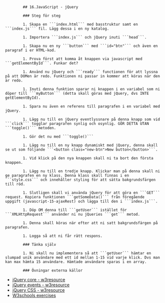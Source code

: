 <!doctype html>
<html>
	<head>
		<title>JavaScript Exercises</title>

			## 16.JavaScript - jQuery

			### Steg för steg
							
			1. Skapa en ```index.html``` med basstruktur samt en ```index.js``` fil. Lägg dessa i en ny katalog.
					
			1. Importera ```index.js``` och jQuery inuti ```head```.

			1. Skapa nu en ny ```button``` med ```id="btn"``` och även en paragraf i er HTML-kod.

			1. Prova först att komma åt knappen via javascript med ```getElementById```. Funkar det?

			1. Använd nu jQuery och ```ready``` functionen för att lyssna på att DOMen är redo. Funktionen ni passar in kommer att köras när den är redo.
			
			1. Inuti denna funktion sparar ni knappen i en variabel som ni döper till ```myButton``` (detta skall göras med jQuery, dvs INTE getElementById).

			1. Spara nu även en referens till paragrafen i en variabel med jQuery.
			
			1. Lägg nu till en jQuery eventlyssnare på denna knapp som vid ```click``` togglar paragrafen synlig och osynlig. GÖR DETTA UTAN ```toggle()``` metoden.

			1. Gör det nu med ```toggle()```

			1. Lägg nu till en ny knapp dynamiskt med jQuery, denna skall se ut som följande ```<button class="new-btn">New button</button>```.

			1. Vid klick på den nya knappen skall ni ta bort den första knappen.

			1. Lägg nu till en tredje knapp. Klickar man på denna skall ni ge paragrafen en ny klass. Denna klass skall finnas i en ```style.css``` och innehåller styling för att sätta bakgrundsfärgen till röd.

			1. Slutligen skall vi använda jQuery för att göra en ```GET``` request. Kopiera funktionen ```getSomeData()``` från föregående uppgift (javascript-15-ajaxRest) och lägga till den i ```index.js```.

			1. Döp OM denna till ```getUser``` istället för ```XMLHttpRequest``` använder ni nu jQueries ```get``` metod.

			1. Denna skall köras när efter att ni satt bakgrundsfärgen på paragrafen.

			1. Logga så att ni får rätt respons.

			### Tänka själv

			1. Ni skall nu implementera så att ```getUser``` hämtar en slumpad unik användare med ett id mellan 1-15 vid varje klick. Dvs man kan max hämta 15 användare. Hämtade användare sparas i en array.

			### Övningar externa källor

* <a href="https://www.w3resource.com/jquery-exercises/jquery-core-exercises.php" target="_blank">jQuery core - w3resource</a>
* <a href="https://www.w3resource.com/jquery-exercises/jquery-events-exercises.php" target="_blank">jQuery events - w3resource</a>
* <a href="https://www.w3resource.com/jquery-exercises/jquery-css-exercises.php" target="_blank">jQuery CSS - w3resource</a>
* <a href="https://www.w3schools.com/jquery/exercise_jq.asp?filename=exercise_jq_selectors1" target="_blank">W3schools exercises</a>

